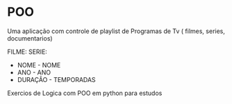 # POO

Uma aplicação com controle de playlist de Programas de Tv ( filmes, series, documentarios)

FILME:                SERIE:
- NOME                - NOME
- ANO                 - ANO
- DURAÇÂO             - TEMPORADAS



Exercios de Logica com POO em python para estudos